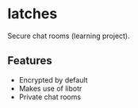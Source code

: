 # latches
Secure chat rooms (learning project).

## Features
- Encrypted by default
- Makes use of libotr
- Private chat rooms
